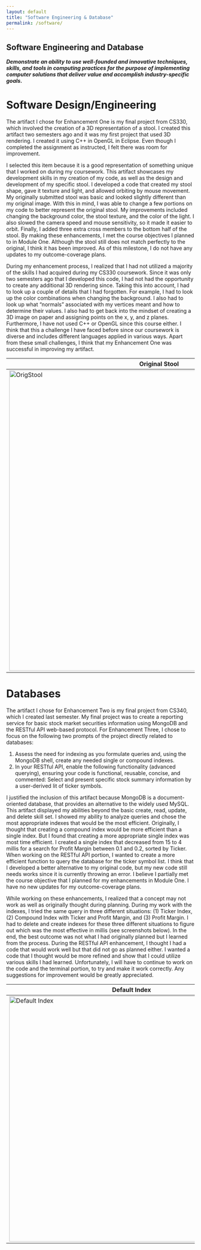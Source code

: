 ```yaml
---
layout: default
title: "Software Engineering & Database"
permalink: /software/
---
```


## Software Engineering and Database
**_Demonstrate an ability to use well-founded and innovative techniques, skills, and tools in computing practices for the purpose of implementing computer solutions that deliver value and accomplish industry-specific goals._**

# Software Design/Engineering
   The artifact I chose for Enhancement One is my final project from CS330, which involved the creation of a 3D representation of a stool. I created this artifact two semesters ago and it was my first project that used 3D rendering. I created it using C++ in OpenGL in Eclipse. Even though I completed the assignment as instructed, I felt there was room for improvement. 
   
   I selected this item because it is a good representation of something unique that I worked on during my coursework. This artifact showcases my development skills in my creation of my code, as well as the design and development of my specific stool. I developed a code that created my stool shape, gave it texture and light, and allowed orbiting by mouse movement. My originally submitted stool was basic and looked slightly different than my original image. With this in mind, I was able to change a few portions on my code to better represent the original stool. My improvements included changing the background color, the stool texture, and the color of the light. I also slowed the camera speed and mouse sensitivity, so it made it easier to orbit. Finally, I added three extra cross members to the bottom half of the stool. By making these enhancements, I met the course objectives I planned to in Module One.  Although the stool still does not match perfectly to the original, I think it has been improved. As of this milestone, I do not have any updates to my outcome-coverage plans.  
   
   During my enhancement process, I realized that I had not utilized a majority of the skills I had acquired during my CS330 coursework. Since it was only two semesters ago that I developed this code, I had not had the opportunity to create any additional 3D rendering since. Taking this into account, I had to look up a couple of details that I had forgotten. For example, I had to look up the color combinations when changing the background. I also had to look up what “normals” associated with my vertices meant and how to determine their values. I also had to get back into the mindset of creating a 3D image on paper and assigning points on the x, y, and z planes. Furthermore, I have not used C++ or OpenGL since this course either. I think that this a challenge I have faced before since our coursework is diverse and includes different languages applied in various ways. Apart from these small challenges, I think that my Enhancement One was successful in improving my artifact. 

| Original Stool | Enhanced Stool |
| --- | ---|
| <img width="801" alt="OrigStool" src="https://user-images.githubusercontent.com/73710194/102022966-e6debd80-3d4f-11eb-868a-6c43c3abefa7.png"> | <img width="799" alt="Enhanced Stool" src="https://user-images.githubusercontent.com/73710194/102022968-ea724480-3d4f-11eb-9775-0c201e4423ff.png"> |

# Databases
   The artifact I chose for Enhancement Two is my final project from CS340, which I created last semester. My final project was to create a reporting service for basic stock market securities information using MongoDB and the RESTful API web-based protocol. For Enhancement Three, I chose to focus on the following two prompts of the project directly related to databases: 
   
1.	Assess the need for indexing as you formulate queries and, using the MongoDB shell, create any needed single or compound indexes. 
2.	In your RESTful API, enable the following functionality (advanced querying), ensuring your code is functional, reusable, concise, and commented: Select and present specific stock summary information by a user-derived lit of ticker symbols. 

   I justified the inclusion of this artifact because MongoDB is a document-oriented database, that provides an alternative to the widely used MySQL. This artifact displayed my abilities beyond the basic create, read, update, and delete skill set. I showed my ability to analyze queries and chose the most appropriate indexes that would be the most efficient. Originally, I thought that creating a compound index would be more efficient than a single index. But I found that creating a more appropriate single index was most time efficient. I created a single index that decreased from 15 to 4 millis for a search for Profit Margin between 0.1 and 0.2, sorted by Ticker. When working on the RESTful API portion, I wanted to create a more efficient function to query the database for the ticker symbol list. I think that I developed a better alternative to my original code, but my new code still needs works since it is currently throwing an error. I believe I partially met the course objective that I planned for my enhancements in Module One. I have no new updates for my outcome-coverage plans. 
   
   While working on these enhancements, I realized that a concept may not work as well as originally thought during planning. During my work with the indexes, I tried the same query in three different situations: (1) Ticker Index, (2) Compound Index with Ticker and Profit Margin, and (3) Profit Margin. I had to delete and create indexes for these three different situations to figure out which was the most effective in millis (see screenshots below). In the end, the best outcome was not what I had originally planned but I learned from the process. During the RESTful API enhancement, I thought I had a code that would work well but that did not go as planned either. I wanted a code that I thought would be more refined and show that I could utilize various skills I had learned. Unfortunately, I will have to continue to work on the code and the terminal portion, to try and make it work correctly. Any suggestions for improvement would be greatly appreciated. 

| Default Index | Compound Index | Profit Margin Index |
| --- | --- | --- |
| <img width="654" alt="Default Index" src="https://user-images.githubusercontent.com/73710194/102024517-142f6980-3d58-11eb-899b-a7e6ed56d05f.png"> | <img width="594" alt="Compound Index" src="https://user-images.githubusercontent.com/73710194/102024521-17c2f080-3d58-11eb-8f9b-bbd840ed72ed.png"> | <img width="609" alt="Profit Index" src="https://user-images.githubusercontent.com/73710194/102024523-1a254a80-3d58-11eb-934e-7ff0e96f7091.png"> |


